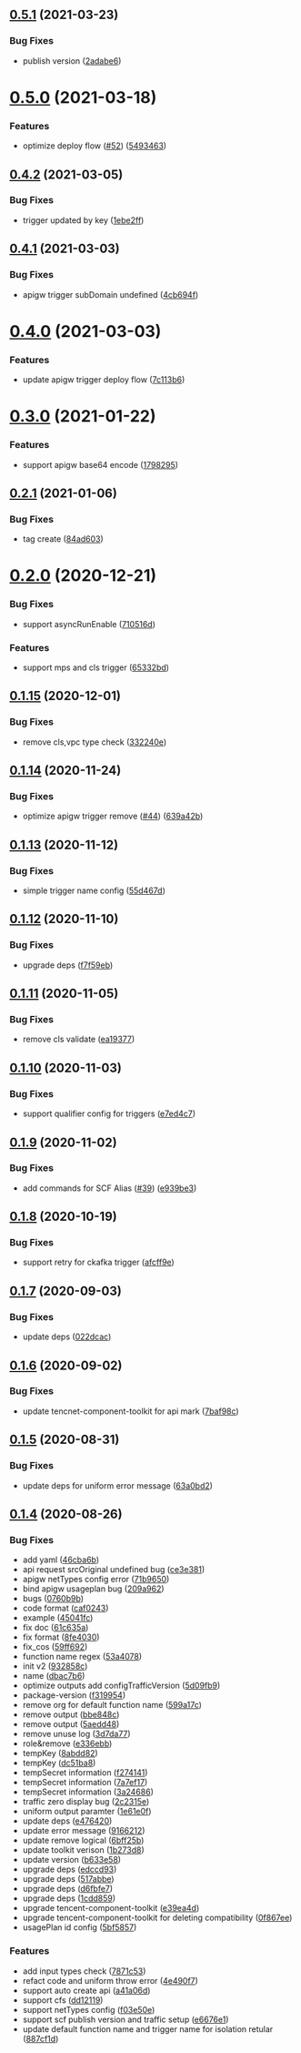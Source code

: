 ## [0.5.1](https://github.com/serverless-components/tencent-scf/compare/v0.5.0...v0.5.1) (2021-03-23)


### Bug Fixes

* publish version ([2adabe6](https://github.com/serverless-components/tencent-scf/commit/2adabe668e3f83718188b1e862662bbec83e0b01))

# [0.5.0](https://github.com/serverless-components/tencent-scf/compare/v0.4.2...v0.5.0) (2021-03-18)


### Features

* optimize deploy flow ([#52](https://github.com/serverless-components/tencent-scf/issues/52)) ([5493463](https://github.com/serverless-components/tencent-scf/commit/5493463ff9c87a057c7190e55cfe5a7853be4f36))

## [0.4.2](https://github.com/serverless-components/tencent-scf/compare/v0.4.1...v0.4.2) (2021-03-05)


### Bug Fixes

* trigger updated by key ([1ebe2ff](https://github.com/serverless-components/tencent-scf/commit/1ebe2ff9b4e22044201798d7cb655aa4064a8331))

## [0.4.1](https://github.com/serverless-components/tencent-scf/compare/v0.4.0...v0.4.1) (2021-03-03)


### Bug Fixes

* apigw trigger subDomain undefined ([4cb694f](https://github.com/serverless-components/tencent-scf/commit/4cb694fbebd44607c833be3b811c2a5bbd66d0b5))

# [0.4.0](https://github.com/serverless-components/tencent-scf/compare/v0.3.0...v0.4.0) (2021-03-03)


### Features

* update apigw trigger deploy flow ([7c113b6](https://github.com/serverless-components/tencent-scf/commit/7c113b6a7250e13179f177843fb11ba01c97acba))

# [0.3.0](https://github.com/serverless-components/tencent-scf/compare/v0.2.1...v0.3.0) (2021-01-22)


### Features

* support apigw base64 encode ([1798295](https://github.com/serverless-components/tencent-scf/commit/17982951fd630efc789cfe7dedc9009a1cd88aa7))

## [0.2.1](https://github.com/serverless-components/tencent-scf/compare/v0.2.0...v0.2.1) (2021-01-06)


### Bug Fixes

* tag create ([84ad603](https://github.com/serverless-components/tencent-scf/commit/84ad603027f435af480d067848dc4dd0f6fdb57b))

# [0.2.0](https://github.com/serverless-components/tencent-scf/compare/v0.1.15...v0.2.0) (2020-12-21)


### Bug Fixes

* support asyncRunEnable ([710516d](https://github.com/serverless-components/tencent-scf/commit/710516dc314a1d6a906a5be5e000b98efe39d41f))


### Features

* support mps and cls trigger ([65332bd](https://github.com/serverless-components/tencent-scf/commit/65332bd0548e0dfda2cfa85816d5fcbaf478cc06))

## [0.1.15](https://github.com/serverless-components/tencent-scf/compare/v0.1.14...v0.1.15) (2020-12-01)


### Bug Fixes

* remove cls,vpc type check ([332240e](https://github.com/serverless-components/tencent-scf/commit/332240e7196d3325618c755bba002f77518bedb5))

## [0.1.14](https://github.com/serverless-components/tencent-scf/compare/v0.1.13...v0.1.14) (2020-11-24)


### Bug Fixes

* optimize apigw trigger remove ([#44](https://github.com/serverless-components/tencent-scf/issues/44)) ([639a42b](https://github.com/serverless-components/tencent-scf/commit/639a42b4cbf939357aa4125da5f1ec74837340f6))

## [0.1.13](https://github.com/serverless-components/tencent-scf/compare/v0.1.12...v0.1.13) (2020-11-12)


### Bug Fixes

* simple trigger name config ([55d467d](https://github.com/serverless-components/tencent-scf/commit/55d467d47cc5c75b791414d9cdda4730dc017d93))

## [0.1.12](https://github.com/serverless-components/tencent-scf/compare/v0.1.11...v0.1.12) (2020-11-10)


### Bug Fixes

* upgrade deps ([f7f59eb](https://github.com/serverless-components/tencent-scf/commit/f7f59eb744c80c6f128aaac54baeee72c429bb44))

## [0.1.11](https://github.com/serverless-components/tencent-scf/compare/v0.1.10...v0.1.11) (2020-11-05)


### Bug Fixes

* remove cls validate ([ea19377](https://github.com/serverless-components/tencent-scf/commit/ea19377b8fb19c97404816739905e923a700462a))

## [0.1.10](https://github.com/serverless-components/tencent-scf/compare/v0.1.9...v0.1.10) (2020-11-03)


### Bug Fixes

* support qualifier config for triggers ([e7ed4c7](https://github.com/serverless-components/tencent-scf/commit/e7ed4c73d9eb11f5d7e302b93845d4b6fc8c86c7))

## [0.1.9](https://github.com/serverless-components/tencent-scf/compare/v0.1.8...v0.1.9) (2020-11-02)


### Bug Fixes

* add commands for SCF Alias ([#39](https://github.com/serverless-components/tencent-scf/issues/39)) ([e939be3](https://github.com/serverless-components/tencent-scf/commit/e939be32ef0209e5f8e5f6b01cdb2096f04b792c))

## [0.1.8](https://github.com/serverless-components/tencent-scf/compare/v0.1.7...v0.1.8) (2020-10-19)


### Bug Fixes

* support retry for ckafka trigger ([afcff9e](https://github.com/serverless-components/tencent-scf/commit/afcff9e12ad0a6387ef0b40ab56d55f77cde9deb))

## [0.1.7](https://github.com/serverless-components/tencent-scf/compare/v0.1.6...v0.1.7) (2020-09-03)


### Bug Fixes

* update deps ([022dcac](https://github.com/serverless-components/tencent-scf/commit/022dcacde18945279aeb5f5ed2a7b835be30d7a2))

## [0.1.6](https://github.com/serverless-components/tencent-scf/compare/v0.1.5...v0.1.6) (2020-09-02)


### Bug Fixes

* update tencnet-component-toolkit for api mark ([7baf98c](https://github.com/serverless-components/tencent-scf/commit/7baf98cc473f8540cbe817e4f4d7b5e04760d684))

## [0.1.5](https://github.com/serverless-components/tencent-scf/compare/v0.1.4...v0.1.5) (2020-08-31)


### Bug Fixes

* update deps for uniform error message ([63a0bd2](https://github.com/serverless-components/tencent-scf/commit/63a0bd2d08801c21db94b98831bcff6f8c96a234))

## [0.1.4](https://github.com/serverless-components/tencent-scf/compare/v0.1.3...v0.1.4) (2020-08-26)


### Bug Fixes

* add yaml ([46cba6b](https://github.com/serverless-components/tencent-scf/commit/46cba6bec4324a471db899225a39942901d22980))
* api request srcOriginal undefined bug ([ce3e381](https://github.com/serverless-components/tencent-scf/commit/ce3e381e53bbde0cf69af3be64d4a4213dd30921))
* apigw netTypes config error ([71b9650](https://github.com/serverless-components/tencent-scf/commit/71b9650c219fc60e358f2cd476c195fad4ce7446))
* bind apigw usageplan bug ([209a962](https://github.com/serverless-components/tencent-scf/commit/209a9624dc61bbab38e015ee10eb62b8f26db062))
* bugs ([0760b9b](https://github.com/serverless-components/tencent-scf/commit/0760b9bc077b29f6626b651efea31b0c7686ca10))
* code format ([caf0243](https://github.com/serverless-components/tencent-scf/commit/caf0243f9e43a14a2e3fc70458d4665bd99a38e2))
* example ([45041fc](https://github.com/serverless-components/tencent-scf/commit/45041fcd164cbee37791a3eb124a5e93c7f8fadd))
* fix doc ([61c635a](https://github.com/serverless-components/tencent-scf/commit/61c635a311947d29bca9040db6135ad3f576506c))
* fix format ([8fe4030](https://github.com/serverless-components/tencent-scf/commit/8fe403081e4278d2853c3ee6a60e8386c8534866))
* fix_cos ([59ff692](https://github.com/serverless-components/tencent-scf/commit/59ff692119abb8d13575f33569d843eda8050821))
* function name regex ([53a4078](https://github.com/serverless-components/tencent-scf/commit/53a4078e1866a62e9c5517ce29bb032fd8b72238))
* init v2 ([932858c](https://github.com/serverless-components/tencent-scf/commit/932858c9113d188c4190a8f6095bd4133ce2302d))
* name ([dbac7b6](https://github.com/serverless-components/tencent-scf/commit/dbac7b6af8f6ef22bd0b72cd8873029fdcef2e6f))
* optimize outputs add configTrafficVersion ([5d09fb9](https://github.com/serverless-components/tencent-scf/commit/5d09fb95d76eacd484f8550d7e959ee8fc6c0129))
* package-version ([f319954](https://github.com/serverless-components/tencent-scf/commit/f31995452fbb956a90d0bcb805756d91b41574ab))
* remove org for default function name ([599a17c](https://github.com/serverless-components/tencent-scf/commit/599a17c61de5b3712c73596c4d973815e58f7acc))
* remove output ([bbe848c](https://github.com/serverless-components/tencent-scf/commit/bbe848cd0cde8570d6c16ad3121cf8b27895a467))
* remove output ([5aedd48](https://github.com/serverless-components/tencent-scf/commit/5aedd48ab6c4f7f48d9e7cebdc86f76a4b8aa20a))
* remove unuse log ([3d7da77](https://github.com/serverless-components/tencent-scf/commit/3d7da77d66f22cafa029fd70a2b9eb77fc01e0f3))
* role&remove ([e336ebb](https://github.com/serverless-components/tencent-scf/commit/e336ebbebf3edbc00a41b57a1822b54216fa7509))
* tempKey ([8abdd82](https://github.com/serverless-components/tencent-scf/commit/8abdd82e7265f2671145f934ccf5ab4f90b998a9))
* tempKey ([dc51ba8](https://github.com/serverless-components/tencent-scf/commit/dc51ba8b5d9f718e41fec12be30771e847a35f38))
* tempSecret information ([f274141](https://github.com/serverless-components/tencent-scf/commit/f274141c85a1f6586faaff76bc7c8ddf24b60493))
* tempSecret information ([7a7ef17](https://github.com/serverless-components/tencent-scf/commit/7a7ef176b1c9da7d0634289becba57d76d03465a))
* tempSecret information ([3a24686](https://github.com/serverless-components/tencent-scf/commit/3a24686e9a7ad9da00686d22575c5156b264c850))
* traffic zero display bug ([2c2315e](https://github.com/serverless-components/tencent-scf/commit/2c2315eda5a3632ba29fc2a2addf7b55eedfe379))
* uniform output paramter ([1e61e0f](https://github.com/serverless-components/tencent-scf/commit/1e61e0f24f2cab5069bd152c8a26ae51b76fe5fd))
* update deps ([e476420](https://github.com/serverless-components/tencent-scf/commit/e476420225a6cc21803f542948e03d4cadf536e8))
* update error message ([9166212](https://github.com/serverless-components/tencent-scf/commit/91662121f0345becf6a710a8e686ec4cb9390168))
* update remove logical ([6bff25b](https://github.com/serverless-components/tencent-scf/commit/6bff25b9f95f762d2fe0677afc68d6ebb281538b))
* update toolkit verison ([1b273d8](https://github.com/serverless-components/tencent-scf/commit/1b273d8f9cab3af7394ce37b627a70fb00c801d4))
* update version ([b633e58](https://github.com/serverless-components/tencent-scf/commit/b633e586488636728571fdfb7d67f8480eb18eb1))
* upgrade deps ([edccd93](https://github.com/serverless-components/tencent-scf/commit/edccd9350ed36ef606a65839dee505d5891ce0c3))
* upgrade deps ([517abbe](https://github.com/serverless-components/tencent-scf/commit/517abbe5b43c5758a11e3433451212e1cff57693))
* upgrade deps ([d6fbfe7](https://github.com/serverless-components/tencent-scf/commit/d6fbfe7e63143d4f25dd316a15a4e04de99a54e5))
* upgrade deps ([1cdd859](https://github.com/serverless-components/tencent-scf/commit/1cdd85975ab0aecf7c1963123429d5bf3b8bdb7a))
* upgrade tencent-component-toolkit ([e39ea4d](https://github.com/serverless-components/tencent-scf/commit/e39ea4de66d0c7611e975776e9da1e8bbd7fd31e))
* upgrade tencent-component-toolkit for deleting compatibility ([0f867ee](https://github.com/serverless-components/tencent-scf/commit/0f867eea10ce9a546b870a6d774f4b2951b4baa5))
* usagePlan id config ([5bf5857](https://github.com/serverless-components/tencent-scf/commit/5bf5857a083e8eea222328a22687c775ed274583))


### Features

* add input types check ([7871c53](https://github.com/serverless-components/tencent-scf/commit/7871c53266b63c9cd687adbe880328302b0e3ce0))
* refact code and uniform throw error ([4e490f7](https://github.com/serverless-components/tencent-scf/commit/4e490f701f2f58f30fef34d29ed153a2f5eff12c))
* support auto create api ([a41a06d](https://github.com/serverless-components/tencent-scf/commit/a41a06df9193eb87ab43b873d3fbf0a14e6b33c4))
* support cfs ([dd12119](https://github.com/serverless-components/tencent-scf/commit/dd12119cad5e64bfc00b3e4d9174a68d922826c4))
* support netTypes config ([f03e50e](https://github.com/serverless-components/tencent-scf/commit/f03e50e84bf246bf5ca098371f2ef0c9f58f9be5))
* support scf publish version and traffic setup ([e6676e1](https://github.com/serverless-components/tencent-scf/commit/e6676e10bb0b91dd6724402edf74340744e0aaab))
* update default function name and trigger name for isolation retular ([887cf1d](https://github.com/serverless-components/tencent-scf/commit/887cf1dc4d47b483ec52f6f3c3c975d416b429c2))
